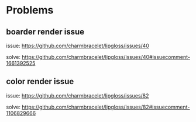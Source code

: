 # Problems

## boarder render issue

issue: https://github.com/charmbracelet/lipgloss/issues/40

solve: https://github.com/charmbracelet/lipgloss/issues/40#issuecomment-1661392525

## color render issue

issue: https://github.com/charmbracelet/lipgloss/issues/82

solve: https://github.com/charmbracelet/lipgloss/issues/82#issuecomment-1106829666
